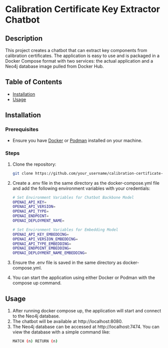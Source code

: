 # Calibration Certificate Key Extractor Chatbot

## Description
This project creates a chatbot that can extract key components from calibration certificates. The application is easy to use and is packaged in a Docker Compose format with two services: the actual application and a Neo4j database image pulled from Docker Hub.

## Table of Contents
- [Installation](#installation)
- [Usage](#usage)

## Installation

### Prerequisites
- Ensure you have [Docker](https://docs.docker.com/) or [Podman](https://docs.podman.io/en/latest/) installed on your machine.

### Steps
1. Clone the repository:
   ```sh
   git clone https://github.com/your_username/calibration-certificate-chatbot.git
   
2. Create a .env file in the same directory as the docker-compose.yml file and add the following environment variables with your credentials:
   ```sh
   # Set Environment Variables for Chatbot Backbone Model
   OPENAI_API_KEY= 
   OPENAI_API_VERSION=
   OPENAI_API_TYPE= 
   OPENAI_ENDPOINT= 
   OPENAI_DEPLOYMENT_NAME= 
   
   # Set Environment Variables for Embedding Model
   OPENAI_API_KEY_EMBEDDING=
   OPENAI_API_VERSION_EMBEDDING= 
   OPENAI_API_TYPE_EMBEDDING= 
   OPENAI_ENDPOINT_EMBEDDING= 
   OPENAI_DEPLOYMENT_NAME_EMBEDDING= 

3. Ensure the .env file is saved in the same directory as docker-compose.yml.

4. You can start the application using either Docker or Podman with the compose up command.
## Usage
1. After running docker compose up, the application will start and connect to the Neo4j database.
2. The chatbot will be available at http://localhost:8080.
3. The Neo4j database can be accessed at http://localhost:7474. You can view the database with a simple command like:
   ```sh
   MATCH (n) RETURN (n)

